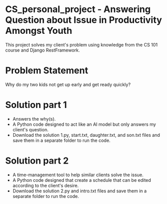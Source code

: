 # CS_personal_project - Answering Question about Issue in Productivity Amongst Youth
This project solves my client's problem using knowledge from the CS 101 course and Django RestFramework.

# Problem Statement
Why do my two kids not get up early and get ready quickly?

# Solution part 1
- Answers the why(s).
- A Python code designed to act like an AI model but only answers my client's question.
- Download the solution 1.py, start.txt, daughter.txt, and son.txt files and save them in a separate folder to run the code.

# Solution part 2
- A time-management tool to help similar clients solve the issue.
- A Python code designed that create a schedule that can be edited according to the client's desire.
- Download the solution 2.py and intro.txt files and save them in a separate folder to run the code.
  
